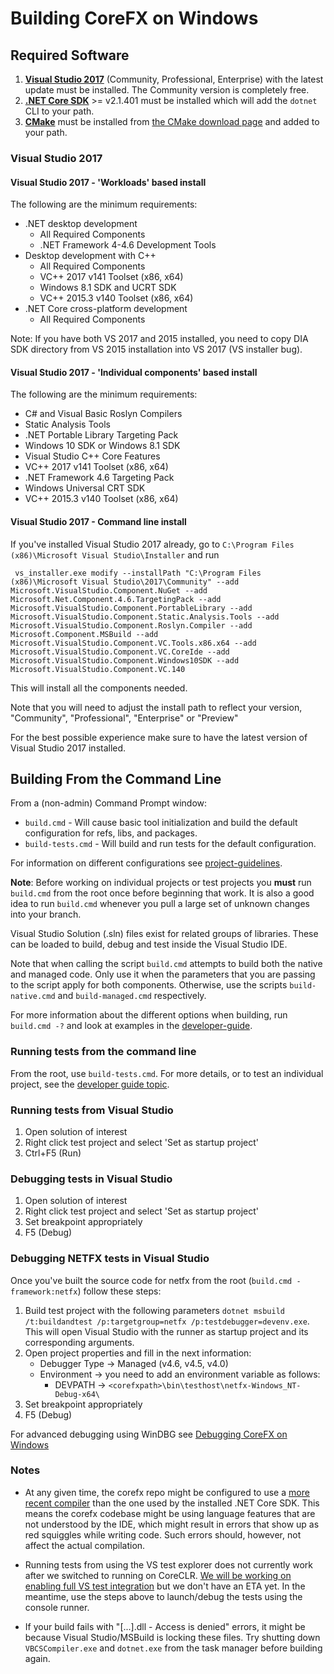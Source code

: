 Building CoreFX on Windows
==========================

## Required Software

1. **[Visual Studio 2017](https://www.visualstudio.com/downloads/)** (Community, Professional, Enterprise) with the latest update must be installed. The Community version is completely free.
2. **[.NET Core SDK](https://www.microsoft.com/net/download/windows)** >= v2.1.401 must be installed which will add the `dotnet` CLI to your path.
3. **[CMake](https://cmake.org/)** must be installed from [the CMake download page](https://cmake.org/download/#latest) and added to your path.

### Visual Studio 2017

#### Visual Studio 2017 - 'Workloads' based install

The following are the minimum requirements:
  * .NET desktop development
    * All Required Components
    * .NET Framework 4-4.6 Development Tools
  * Desktop development with C++
    * All Required Components
    * VC++ 2017 v141 Toolset (x86, x64)
    * Windows 8.1 SDK and UCRT SDK
    * VC++ 2015.3 v140 Toolset (x86, x64)
  * .NET Core cross-platform development
    * All Required Components

Note: If you have both VS 2017 and 2015 installed, you need to copy DIA SDK directory from VS 2015 installation into VS 2017 (VS installer bug).

#### Visual Studio 2017 - 'Individual components' based install

The following are the minimum requirements:
  * C# and Visual Basic Roslyn Compilers
  * Static Analysis Tools
  * .NET Portable Library Targeting Pack
  * Windows 10 SDK or Windows 8.1 SDK
  * Visual Studio C++ Core Features
  * VC++ 2017 v141 Toolset (x86, x64)
  * .NET Framework 4.6 Targeting Pack
  * Windows Universal CRT SDK
  * VC++ 2015.3 v140 Toolset (x86, x64)
  
#### Visual Studio 2017 - Command line install

If you've installed Visual Studio 2017 already, go to `C:\Program Files (x86)\Microsoft Visual Studio\Installer` and run

     vs_installer.exe modify --installPath "C:\Program Files (x86)\Microsoft Visual Studio\2017\Community" --add Microsoft.VisualStudio.Component.NuGet --add Microsoft.Net.Component.4.6.TargetingPack --add Microsoft.VisualStudio.Component.PortableLibrary --add Microsoft.VisualStudio.Component.Static.Analysis.Tools --add Microsoft.VisualStudio.Component.Roslyn.Compiler --add Microsoft.Component.MSBuild --add Microsoft.VisualStudio.Component.VC.Tools.x86.x64 --add Microsoft.VisualStudio.Component.VC.CoreIde --add Microsoft.VisualStudio.Component.Windows10SDK --add Microsoft.VisualStudio.Component.VC.140

This will install all the components needed.

Note that you will need to adjust the install path to reflect your version, "Community", "Professional", "Enterprise" or "Preview"

For the best possible experience make sure to have the latest version of Visual Studio 2017 installed.

## Building From the Command Line

From a (non-admin) Command Prompt window:

- `build.cmd` - Will cause basic tool initialization and build the default configuration for refs, libs, and packages.
- `build-tests.cmd` - Will build and run tests for the default configuration.

For information on different configurations see [project-guidelines](../coding-guidelines/project-guidelines.md).

**Note**: Before working on individual projects or test projects you **must** run `build.cmd` from the root once before beginning that work. It is also a good idea to run `build.cmd` whenever you pull a large set of unknown changes into your branch.

Visual Studio Solution (.sln) files exist for related groups of libraries. These can be loaded to build, debug and test inside the Visual Studio IDE.

Note that when calling the script `build.cmd` attempts to build both the native and managed code.
Only use it when the parameters that you are passing to the script apply for both components. Otherwise, use the scripts `build-native.cmd` and `build-managed.cmd` respectively.

For more information about the different options when building, run `build.cmd -?` and look at examples in the [developer-guide](../project-docs/developer-guide.md).

### Running tests from the command line

From the root, use `build-tests.cmd`.
For more details, or to test an individual project, see the [developer guide topic](https://github.com/dotnet/corefx/blob/master/Documentation/project-docs/developer-guide.md).

### Running tests from Visual Studio

1. Open solution of interest
2. Right click test project and select 'Set as startup project'
3. Ctrl+F5 (Run)

### Debugging tests in Visual Studio

1. Open solution of interest
2. Right click test project and select 'Set as startup project'
3. Set breakpoint appropriately
4. F5 (Debug)

### Debugging NETFX tests in Visual Studio

Once you've built the source code for netfx from the root (`build.cmd -framework:netfx`) follow these steps:

1. Build test project with the following parameters `dotnet msbuild /t:buildandtest /p:targetgroup=netfx /p:testdebugger=devenv.exe`. This will open Visual Studio with the runner as startup project and its corresponding arguments.
2. Open project properties and fill in the next information:
    * Debugger Type -> Managed (v4.6, v4.5, v4.0)
    * Environment -> you need to add an environment variable as follows:
         * DEVPATH -> `<corefxpath>\bin\testhost\netfx-Windows_NT-Debug-x64\`
3. Set breakpoint appropriately
4. F5 (Debug)

For advanced debugging using WinDBG see [Debugging CoreFX on Windows](https://github.com/dotnet/corefx/blob/master/Documentation/debugging/windows-instructions.md)

### Notes
* At any given time, the corefx repo might be configured to use a [more recent compiler](../../../DotnetCLIVersion.txt) than
the one used by the installed .NET Core SDK. This means the corefx codebase might
be using language features that are not understood by the IDE, which might result in errors that
show up as red squiggles while writing code. Such errors should, however, not affect the actual compilation.

* Running tests from using the VS test explorer does not currently work after we switched to running on CoreCLR. [We will be working on enabling full VS test integration](https://github.com/dotnet/corefx/issues/20627) but we don't have an ETA yet. In the meantime, use the steps above to launch/debug the tests using the console runner.

* If your build fails with "[...].dll - Access is denied" errors, it might be because Visual Studio/MSBuild is locking these files. Try shutting down `VBCSCompiler.exe` and `dotnet.exe` from the task manager before building again.

